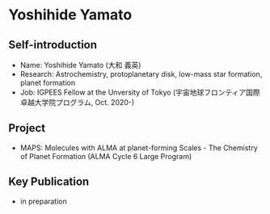 # Yoshihide Yamato
## Self-introduction
- Name: Yoshihide Yamato (大和 義英)
- Research: Astrochemistry, protoplanetary disk, low-mass star formation, planet formation
- Job: IGPEES Fellow at the Unversity of Tokyo (宇宙地球フロンティア国際卓越大学院プログラム, Oct. 2020-) 

## Project
- MAPS: Molecules with ALMA at planet-forming Scales - The Chemistry of Planet Formation (ALMA Cycle 6 Large Program)

## Key Publication
- in preparation
